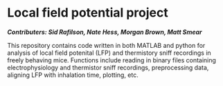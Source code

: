 # Local field potential project

***Contributers: Sid Rafilson, Nate Hess, Morgan Brown, Matt Smear***

This repository contains code written in both MATLAB and python for analysis of local field potenital (LFP) and thermistory sniff recordings in freely behaving mice. Functions include reading in binary files containing electrophysiology and thermistor sniff recordings, preprocessing data, aligning LFP with inhalation time, plotting, etc.


